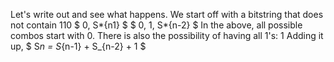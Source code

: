Let's write out and see what happens. We start off with a bitstring that does not contain 110
$ 0, S*{n1} $
$ 0, 1, S*{n-2} $
In the above, all possible combos start with 0. There is also the possibility of having all 1's: 1
Adding it up, $ S*n = S*{n-1} + S\_{n-2} + 1 $
